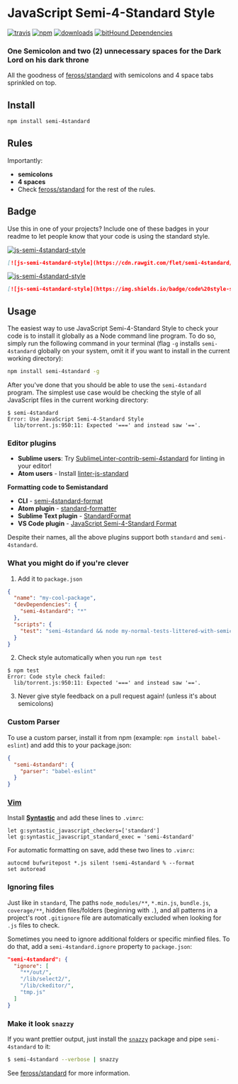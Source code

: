 # JavaScript Semi-4-Standard Style
[![travis][travis-image]][travis-url]
[![npm][npm-image]][npm-url]
[![downloads][downloads-image]][downloads-url]
[![bitHound Dependencies](https://www.bithound.io/github/gtanner/semi-4standard/badges/dependencies.svg)](https://www.bithound.io/github/gtanner/semi-4standard/master/dependencies/npm)

### One Semicolon and two (2) unnecessary spaces for the Dark Lord on his dark throne

All the goodness of [feross/standard] with semicolons and 4 space tabs sprinkled on top.

## Install

```bash
npm install semi-4standard
```

## Rules

Importantly:

- **semicolons**
- **4 spaces**
- Check [feross/standard] for the rest of the rules.

## Badge

Use this in one of your projects? Include one of these badges in your readme to
let people know that your code is using the standard style.

[![js-semi-4standard-style](https://cdn.rawgit.com/flet/semi-4standard/master/badge.svg)](https://github.com/Flet/semi-4standard)

```markdown
[![js-semi-4standard-style](https://cdn.rawgit.com/flet/semi-4standard/master/badge.svg)](https://github.com/Flet/semi-4standard)
```

[![js-semi-4standard-style](https://img.shields.io/badge/code%20style-semi-4standard-brightgreen.svg?style=flat-square)](https://github.com/Flet/semi-4standard)

```markdown
[![js-semi-4standard-style](https://img.shields.io/badge/code%20style-semi-4standard-brightgreen.svg?style=flat-square)](https://github.com/Flet/semi-4standard)
```

## Usage

The easiest way to use JavaScript Semi-4-Standard Style to check your code is to install it
globally as a Node command line program. To do so, simply run the following command in
your terminal (flag `-g` installs `semi-4standard` globally on your system, omit it if you want
to install in the current working directory):

```bash
npm install semi-4standard -g
```

After you've done that you should be able to use the `semi-4standard` program. The simplest use
case would be checking the style of all JavaScript files in the current working directory:

```
$ semi-4standard
Error: Use JavaScript Semi-4-Standard Style
  lib/torrent.js:950:11: Expected '===' and instead saw '=='.
```

### Editor plugins

- **Sublime users**: Try [SublimeLinter-contrib-semi-4standard](https://github.com/Flet/SublimeLinter-contrib-semi-4standard) for linting in your editor!
- **Atom users** - Install [linter-js-standard](https://atom.io/packages/linter-js-standard)

**Formatting code to Semistandard**

- **CLI** - [semi-4standard-format](https://github.com/ricardofbarros/semi-4standard-format)
- **Atom plugin** - [standard-formatter](https://atom.io/packages/standard-formatter)
- **Sublime Text plugin** - [StandardFormat](https://packagecontrol.io/packages/StandardFormat)
- **VS Code plugin** - [JavaScript Semi-4-Standard Format](https://marketplace.visualstudio.com/items/homerjam.vscode-semi-4standard-format)

Despite their names, all the above plugins support both `standard` and `semi-4standard`.

### What you might do if you're clever

1. Add it to `package.json`

  ```json
  {
    "name": "my-cool-package",
    "devDependencies": {
      "semi-4standard": "*"
    },
    "scripts": {
      "test": "semi-4standard && node my-normal-tests-littered-with-semicolons.js"
    }
  }
  ```

2. Check style automatically when you run `npm test`

  ```
  $ npm test
  Error: Code style check failed:
    lib/torrent.js:950:11: Expected '===' and instead saw '=='.
  ```

3. Never give style feedback on a pull request again! (unless it's about semicolons)

### Custom Parser
To use a custom parser, install it from npm (example: `npm install
babel-eslint`) and add this to your package.json:

```json
{
  "semi-4standard": {
    "parser": "babel-eslint"
  }
}
```

### [Vim](http://www.vim.org/)

Install **[Syntastic][vim-1]** and add these lines to `.vimrc`:

```vim
let g:syntastic_javascript_checkers=['standard']
let g:syntastic_javascript_standard_exec = 'semi-4standard'
```

For automatic formatting on save, add these two lines to `.vimrc`:

```vim
autocmd bufwritepost *.js silent !semi-4standard % --format
set autoread
```

[vim-1]: https://github.com/scrooloose/syntastic

### Ignoring files

Just like in `standard`, The paths `node_modules/**`, `*.min.js`, `bundle.js`, `coverage/**`, hidden files/folders
(beginning with `.`), and all patterns in a project's root `.gitignore` file are
automatically excluded when looking for `.js` files to check.

Sometimes you need to ignore additional folders or specific minfied files. To do that, add
a `semi-4standard.ignore` property to `package.json`:

```json
"semi-4standard": {
  "ignore": [
    "**/out/",
    "/lib/select2/",
    "/lib/ckeditor/",
    "tmp.js"
  ]
}
```

### Make it look `snazzy`
If you want prettier output, just install the [`snazzy`](https://github.com/feross/snazzy) package and pipe `semi-4standard` to it:

```bash
$ semi-4standard --verbose | snazzy
```

See [feross/standard] for more information.

[travis-image]: https://img.shields.io/travis/Flet/semi-4standard.svg?style=flat-square
[travis-url]: https://travis-ci.org/Flet/semi-4standard
[npm-image]: https://img.shields.io/npm/v/semi-4standard.svg?style=flat-square
[npm-url]: https://npmjs.org/package/semi-4standard
[downloads-image]: https://img.shields.io/npm/dm/semi-4standard.svg?style=flat-square
[downloads-url]: https://npmjs.org/package/semi-4standard
[feross/standard]: https://github.com/feross/standard
